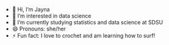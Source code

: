 - 👋 Hi, I’m Jayna
- 👀 I’m interested in data science 
- 🌱 I’m currently studying statistics and data science at SDSU
- 😄 Pronouns: she/her
- ⚡ Fun fact: I love to crochet and am learning how to surf!

<!---
jsnyder82/jsnyder82 is a ✨ special ✨ repository because its `README.md` (this file) appears on your GitHub profile.
You can click the Preview link to take a look at your changes.
--->
